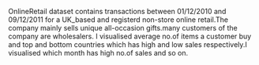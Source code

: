 OnlineRetail dataset contains transactions between 01/12/2010 and 09/12/2011 for a UK_based and registerd non-store online retail.The company mainly sells unique all-occasion gifts.many customers of the company are wholesalers.
I visualised average no.of items a customer buy and top and bottom countries which has high and low sales respectively.I visualised which month has high no.of sales and so on.
